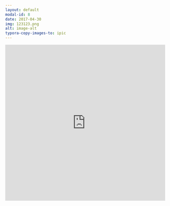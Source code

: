 ```yaml
---
layout: default
modal-id: 8
date: 2017-04-30
img: 123123.png
alt: image-alt
typora-copy-images-to: ipic
---
```


<iframe height=498 width=510 src='https://player.youku.com/embed/XNTkzMDUxNzI0' frameborder=0 'allowfullscreen'></iframe>